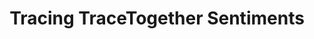 ---
title: Tracing TraceTogether Sentiments
description: "A dataviz essay exploring Facebook reactions to TraceTogether news articles."
tag: [projects, dataviz]
redirect_to: https://vnck.xyz/tracing-tracetogether-sentiment/
image: /assets/posts/2021-04-21-tracing-tracetogether-sentiment/banner.png
reading_time: 14
---